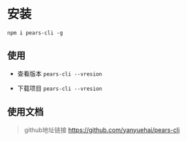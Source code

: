 # 安装
`npm i pears-cli -g`

## 使用
- 查看版本
`pears-cli --vresion`

- 下载项目
`pears-cli --vresion`

## 使用文档

> github地址链接 https://github.com/yanyuehai/pears-cli